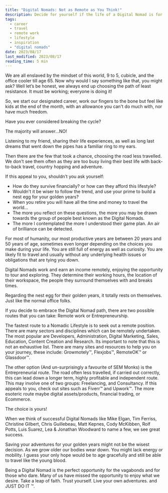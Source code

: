 ```yaml
---
title: "Digital Nomads: Not as Remote as You Think!"
description: Decide for yourself if the life of a Digital Nomad is for you.
tags:
  - career
  - travel
  - remote work 
  - lifestyle
  - inspiration 
  - "digital nomads"
date: 2023/08/17
last_modified: 2023/08/17
reading_time: 5 min
---
```


We are all enslaved by the mindset of this world, 9 to 5, cubicle, and the office cooler till age 65. Now why would I say something like that, you might ask?
Well let’s be honest, we always end up choosing the path of least resistance. It must be working; everyone is doing it!

So, we start our designated career, work our fingers to the bone but feel like kids at the end of the month, with an allowance you can't do much with, nor have much freedom.

Have you ever considered breaking the cycle?

The majority will answer…NO!

Listening to my friend, sharing their life experiences, as well as long last dreams that went down the pipes has a familiar ring to my ears.

Then there are the few that took a chance, choosing the road less travelled.  We don't see them often as they are too busy living their best life with back-to-back travel, country hopping and adventure.

If this appeal to you, shouldn’t you ask yourself:

- How do they survive financially? or how can they afford this lifestyle?
- Wouldn't it be wiser to follow the trend, and use your prime to build a nest egg for your golden years?
- When you retire you will have all the time and money to travel the world…
- The more you reflect on these questions, the more you may be drawn towards the group of people best known as the Digital Nomads.
- The more I contemplated the more I understood their game plan. An air of brilliance can be detected.

For most of humanity, our most productive years are between 20 years and 50 years of age, sometimes even longer depending on the choices you make during your life. You are still full of energy as well as curiosity. You are likely fit to travel and usually without any underlying health issues or obligations that are tying you down.

Digital Nomads work and earn an income remotely, enjoying the opportunity to tour and exploring. They determine their working hours, the location of their workspace, the people they surround themselves with and breaks times.

Regarding the nest egg for their golden years, it totally rests on themselves. Just like the normal office folks.

If you decide to embrace the Digital Nomad path, there are two possible routes that you can take: Remote work or Entrepreneurship.

The fastest route to a Nomadic Lifestyle is to seek out a remote position.  There are many sectors and disciplines which can be remotely undertaken. The most popular are Developers, Administration, Digital Marketing, Sales, Education, Content Creation and Research. Its important to note that this is not an exhaustive list. There are many sites and resources to help you on your journey, these include: Growmotely™, Flexjobs™, RemoteOK™ or Glassdoor™.

The other option (And un-surprisingly a favourite of SEM Monks) is the Entrepreneurial route. The road often less travelled, if carried out correctly, this can lead down a longer term, highly profitable and independent route. This may involve one of two groups: Freelancing, and Consultancy. If this appeals to you, check out sites such as Fiverr™ and Upwork™.  The more esoteric route maybe digital assets/products, financial trading, or Ecommerce. 

The choice is yours!

When we think of successful Digital Nomads like Mike Elgan, Tim Ferriss, Christine Gilbert, Chris Guillebeau, Matt Kepnes, Cody McKibben, Rolf Potts, Luis Suarez, Lea & Jonathan Woodward to name a few, we see great success.

Saving your adventures for your golden years might not be the wisest decision. As we grow older our bodies wear down. You might lack energy or mobility. I guess your only hope would be to age gracefully and still be able to travel like the young blood.

Being a Digital Nomad is the perfect opportunity for the vagabonds and for those who dare. Many of us have missed the opportunity to enjoy what we desire. Take a leap of faith. Trust yourself. Live your own adventures. and JUST DO IT ™.
